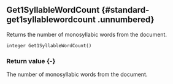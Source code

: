 ## Get1SyllableWordCount {#standard-get1syllablewordcount .unnumbered}

Returns the number of monosyllabic words from the document.

```{sql}
integer Get1SyllableWordCount()
```

### Return value {-}

The number of monosyllabic words from the document.